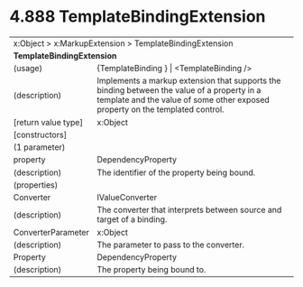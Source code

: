 <html dir="LTR" xmlns:mshelp="http://msdn.microsoft.com/mshelp" xmlns:ddue="http://ddue.schemas.microsoft.com/authoring/2003/5" xmlns:xlink="http://www.w3.org/1999/xlink" xmlns:tool="http://www.microsoft.com/tooltip">

<body>
 <input type="hidden" id="userDataCache" class="userDataStyle">
 <input type="hidden" id="hiddenScrollOffset">
 <img id="dropDownImage" style="display:none; height:0; width:0;" src="../local/drpdown.gif">
 <img id="dropDownHoverImage" style="display:none; height:0; width:0;" src="../local/drpdown_orange.gif">
 <img id="collapseImage" style="display:none; height:0; width:0;" src="../local/collapse.gif">
 <img id="expandImage" style="display:none; height:0; width:0;" src="../local/exp.gif">
 <img id="collapseAllImage" style="display:none; height:0; width:0;" src="../local/collall.gif">
 <img id="expandAllImage" style="display:none; height:0; width:0;" src="../local/expall.gif">
 <img id="copyImage" style="display:none; height:0; width:0;" src="../local/copycode.gif">
 <img id="copyHoverImage" style="display:none; height:0; width:0;" src="../local/copycodeHighlight.gif">
 <div id="header"><h1 class="heading">4.888 TemplateBindingExtension</h1></div>

 <div id="mainSection">
 <div id="mainBody">
 <div id="allHistory" class="saveHistory" onsave="saveAll()" onload="loadAll()"></div>
 <p xmlns:wsd="http://wsdev.schemas.microsoft.com/authoring/2008/2" xmlns:msxsl="urn:schemas-microsoft-com:xslt" xmlns:script="urn:script" xmlns:build="urn:build">
 </p>
 <div id="sectionSection0" class="section" name="collapseableSection">
 <content xmlns="http://ddue.schemas.microsoft.com/authoring/2003/5" xmlns:wsd="http://wsdev.schemas.microsoft.com/authoring/2008/2" xmlns:msxsl="urn:schemas-microsoft-com:xslt" xmlns:script="urn:script" xmlns:build="urn:build">
 </content>
 </div>
 <div id="sectionSection1" class="section" name="collapseableSection">
 <content xmlns="http://ddue.schemas.microsoft.com/authoring/2003/5" xmlns:wsd="http://wsdev.schemas.microsoft.com/authoring/2008/2" xmlns:msxsl="urn:schemas-microsoft-com:xslt" xmlns:script="urn:script" xmlns:build="urn:build">
 <table class="ProtocolAuthoredTable" xmlns="">
 <tr><td colspan="2">
<mshelp:link keywords="c0d383e4-fcdb-4546-a06b-81c262fe2a5e" tabindex="0">x:Object</mshelp:link> &gt; <mshelp:link keywords="a841a19c-4b0e-4f2b-9636-35739822b487" tabindex="0">x:MarkupExtension</mshelp:link> &gt; <mshelp:link keywords="4d2b8b30-e004-4937-b332-5fe47531d14d" tabindex="0">TemplateBindingExtension</mshelp:link> </td>
 </tr>
 <tr><td colspan="2">
 <b>TemplateBindingExtension</b> </td>
 </tr>
 <tr><td><div class="indent0">(usage)</div></td>
 <td>{TemplateBinding } | &lt;TemplateBinding /&gt;</td>
 </tr>
 <tr><td><div class="indent0">(description)</div></td>
 <td>Implements a markup extension that supports the binding between the value of a property in a template and the value of some other exposed property on the templated control.</td>
 </tr>
 <tr><td><div class="indent0">[return value type]</div></td>
 <td><mshelp:link keywords="c0d383e4-fcdb-4546-a06b-81c262fe2a5e" tabindex="0">x:Object</mshelp:link></td>
 </tr>
 <tr><td><div class="indent0">[constructors]</div></td>
 <td></td>
 </tr>
 <tr><td><div class="indent2">(1 parameter)</div></td>
 <td></td>
 </tr>
 <tr><td><div class="indent3">property</div></td>
 <td><mshelp:link keywords="eae2ba2d-651c-48c4-9584-ae226184c156" tabindex="0">DependencyProperty</mshelp:link></td>
 </tr>
 <tr><td><div class="indent4">(description)</div></td>
 <td>The identifier of the property being bound.</td>
 </tr>
 <tr><td><div class="indent0">(properties)</div></td>
 <td></td>
 </tr>
 <tr><td><div class="indent2">Converter</div></td>
 <td><mshelp:link keywords="824720a1-5fcc-4c4e-8d35-119252aa839e" tabindex="0">IValueConverter</mshelp:link></td>
 </tr>
 <tr><td><div class="indent4">(description)</div></td>
 <td>The converter that interprets between source and target of a binding.</td>
 </tr>
 <tr><td><div class="indent2">ConverterParameter</div></td>
 <td><mshelp:link keywords="c0d383e4-fcdb-4546-a06b-81c262fe2a5e" tabindex="0">x:Object</mshelp:link></td>
 </tr>
 <tr><td><div class="indent4">(description)</div></td>
 <td>The parameter to pass to the converter.</td>
 </tr>
 <tr><td><div class="indent2">Property</div></td>
 <td><mshelp:link keywords="eae2ba2d-651c-48c4-9584-ae226184c156" tabindex="0">DependencyProperty</mshelp:link></td>
 </tr>
 <tr><td><div class="indent4">(description)</div></td>
 <td>The property being bound to.</td>
 </tr>
</table>
 </content>
 </div>
 <!--[if gte IE 5]>
 <tool:tip element="languageFilterToolTip" avoidmouse="false"/>
 <![endif]-->
 </div>
 <a name="feedback"></a><span></span>
 </div>
</body></html>
